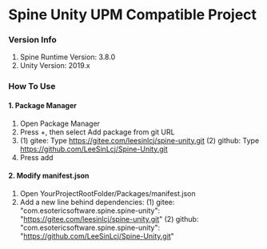 # Spine Unity UPM Compatible Project

### Version Info
1. Spine Runtime Version: 3.8.0
2. Unity Version: 2019.x

### How To Use

#### 1. Package Manager
1. Open Package Manager
2. Press +, then select Add package from git URL
3.  (1) gitee: Type https://gitee.com/leesinlcj/spine-unity.git
    (2) github: Type https://github.com/LeeSinLcj/Spine-Unity.git 
4. Press add

#### 2. Modify manifest.json
1. Open YourProjectRootFolder/Packages/manifest.json
2. Add a new line behind dependencies: 
    (1) gitee: "com.esotericsoftware.spine.spine-unity": "https://gitee.com/leesinlcj/spine-unity.git"
    (2) github: "com.esotericsoftware.spine.spine-unity": "https://github.com/LeeSinLcj/Spine-Unity.git"